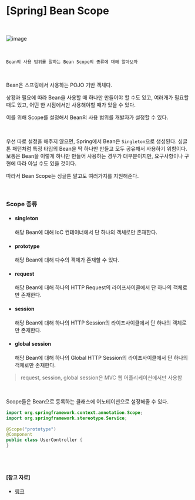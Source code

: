# [Spring] Bean Scope

<br>

![image](https://user-images.githubusercontent.com/34904741/139436386-d6af0eba-0fb2-4776-a01d-58ea459d73f7.png)

<br>

```
Bean의 사용 범위를 말하는 Bean Scope의 종류에 대해 알아보자
```

<br>

Bean은 스프링에서 사용하는 POJO 기반 객체다.

상황과 필요에 따라 Bean을 사용할 때 하나만 만들어야 할 수도 있고, 여러개가 필요할 때도 있고, 어떤 한 시점에서만 사용해야할 때가 있을 수 있다.

이를 위해 Scope를 설정해서 Bean의 사용 범위를 개발자가 설정할 수 있다.

<br>

우선 따로 설정을 해주지 않으면, Spring에서 Bean은 `Singleton`으로 생성된다. 싱글톤 패턴처럼 특정 타입의 Bean을 딱 하나만 만들고 모두 공유해서 사용하기 위함이다. 보통은 Bean을 이렇게 하나만 만들어 사용하는 경우가 대부분이지만, 요구사항이나 구현에 따라 아닐 수도 있을 것이다.

따라서 Bean Scope는 싱글톤 말고도 여러가지를 지원해준다.

<br>

### Scope 종류

- #### singleton

  해당 Bean에 대해 IoC 컨테이너에서 단 하나의 객체로만 존재한다.

- #### prototype

  해당 Bean에 대해 다수의 객체가 존재할 수 있다.

- #### request

  해당 Bean에 대해 하나의 HTTP Request의 라이프사이클에서 단 하나의 객체로만 존재한다.

- #### session

  해당 Bean에 대해 하나의 HTTP Session의 라이프사이클에서 단 하나의 객체로만 존재한다.

- #### global session

  해당 Bean에 대해 하나의 Global HTTP Session의 라이프사이클에서 단 하나의 객체로만 존재한다.

> request, session, global session은 MVC 웹 어플리케이션에서만 사용함

<br>

Scope들은 Bean으로 등록하는 클래스에 어노테이션으로 설정해줄 수 있다.

```java
import org.springframework.context.annotation.Scope;
import org.springframework.stereotype.Service;
 
@Scope("prototype")
@Component
public class UserController {
}
```

<br>

<br>

#### [참고 자료]

- [링크](https://gmlwjd9405.github.io/2018/11/10/spring-beans.html)